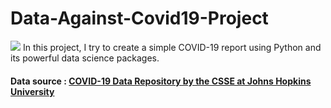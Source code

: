 # Data-Against-Covid19-Project
<img src="https://image.freepik.com/vecteurs-libre/combattez-covid-19-coronavirus-illustration_211543-3.jpg">
In this project, I try to create a simple COVID-19 report using Python and its powerful data science packages.

#### Data source : <a href="https://github.com/CSSEGISandData/COVID-19"> COVID-19 Data Repository by the CSSE at Johns Hopkins University
